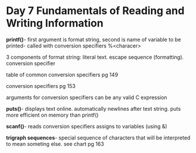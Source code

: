 # Day 7 Fundamentals of Reading and Writing Information

**printf()**- first argument is format string, second is name of variable to be printed- called with conversion specifiers %\<characer\>

3 components of format string: literal text. escape sequence (formatting). conversion specifier

table of common conversion specifiers pg 149

conversion specifiers pg 153

arguments for conversion specifiers can be any valid C expression

**puts()**- displays text online. automatically newlines after text string. puts more efficient on memory than printf()

**scanf()**- reads conversion specifiers assigns to variables (using &)

**trigraph sequences**- special sequence of characters that will be interpreted to mean someting else. see chart pg 163

